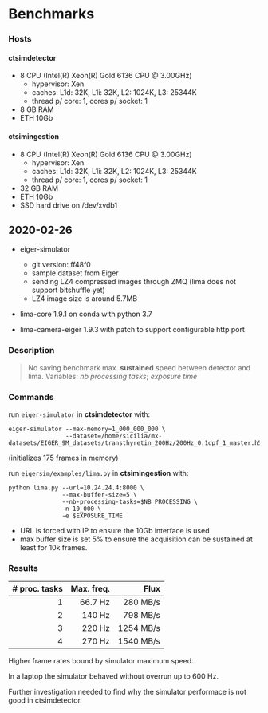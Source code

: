 # Benchmarks

### Hosts

#### ctsimdetector

* 8 CPU (Intel(R) Xeon(R) Gold 6136 CPU @ 3.00GHz)
  * hypervisor: Xen
  * caches: L1d: 32K, L1i: 32K, L2: 1024K, L3: 25344K
  * thread p/ core: 1, cores p/ socket: 1
* 8 GB RAM
* ETH 10Gb

#### ctsimingestion

* 8 CPU (Intel(R) Xeon(R) Gold 6136 CPU @ 3.00GHz)
  * hypervisor: Xen
  * caches: L1d: 32K, L1i: 32K, L2: 1024K, L3: 25344K
  * thread p/ core: 1, cores p/ socket: 1
* 32 GB RAM
* ETH 10Gb
* SSD hard drive on /dev/xvdb1

## 2020-02-26

* eiger-simulator
  *  git version: ff48f0
  * sample dataset from Eiger
  * sending LZ4 compressed images through ZMQ (lima does not support bitshuffle yet)
  * LZ4 image size is around 5.7MB

* lima-core 1.9.1 on conda with python 3.7
* lima-camera-eiger 1.9.3 with patch to support configurable http port

### Description

> No saving benchmark max. **sustained** speed between detector and lima.
> Variables: *nb processing tasks*; *exposure time*

### Commands

run `eiger-simulator` in **ctsimdetector** with:

```
eiger-simulator --max-memory=1_000_000_000 \
                --dataset=/home/sicilia/mx-datasets/EIGER_9M_datasets/transthyretin_200Hz/200Hz_0.1dpf_1_master.h5
```

(initializes 175 frames in memory)

run `eigersim/examples/lima.py` in **ctsimingestion** with:

```
python lima.py --url=10.24.24.4:8000 \
               --max-buffer-size=5 \
               --nb-processing-tasks=$NB_PROCESSING \
               -n 10_000 \
               -e $EXPOSURE_TIME
```
* URL is forced with IP to ensure the 10Gb interface is used
* max buffer size is set 5% to ensure the acquisition can be sustained at least for 10k frames.

### Results

| # proc. tasks | Max. freq. | Flux |
| ---:| -------:| ---------:|
|  1  | 66.7 Hz |  280 MB/s |
|  2  |  140 Hz |  798 MB/s |
|  3  |  220 Hz | 1254 MB/s |
|  4  |  270 Hz | 1540 MB/s |

Higher frame rates bound by simulator maximum speed.

In a laptop the simulator behaved without overrun up to 600 Hz.

Further investigation needed to find why the simulator performace is not good
in ctsimdetector.